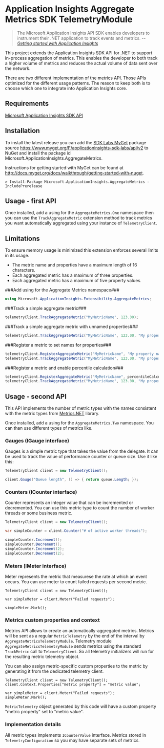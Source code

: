 # Application Insights Aggregate Metrics SDK TelemetryModule #

>The Microsoft Application Insights API SDK enables developers to instrument their .NET application to track events and metrics.
> -- <cite>[Getting started with Application Insights](http://azure.microsoft.com/en-us/documentation/articles/app-insights-start-monitoring-app-health-usage/)</cite>

This project extends the Application Insights SDK API for .NET to support in-process aggregation of metrics. This enables the developer to both track a higher volume of metrics and reduces the actual volume of data sent over the network.

There are two different implementation of the metrics API. Those APIs optimized for the different usage patterns. The reason to keep both is to choose which one to integrate into Application Insights core.

## Requirements ##

[Microsoft Application Insights SDK API](http://www.nuget.org/packages/Microsoft.ApplicationInsights/)

## Installation ##

To install the latest release you can add the [SDK Labs MyGet](https://www.myget.org/gallery/applicationinsights-sdk-labs) package source https://www.myget.org/F/applicationinsights-sdk-labs/api/v2 to NuGet and install the package id Microsoft.ApplicationInsights.AggregateMetrics.

Instructions for getting started with MyGet can be found at http://docs.myget.org/docs/walkthrough/getting-started-with-nuget.

```
> Install-Package Microsoft.ApplicationInsights.AggregateMetrics -IncludePrerelease
```

## Usage - first API ##

Once installed, add a using for the `AggregateMetrics.One` namespace then you can use the `TrackAggregateMetric` extension method to track metrics you want automatically aggregated using your instance of `TelemetryClient`.

## Limitations ##

To ensure memory usage is minimized this extension enforces several limits in its usage.

- The metric name and properties have a maximum length of 16 characters.
- Each aggregated metric has a maximum of three properties.
- Each aggregated metric has a maximum of five property values.

###Add using for the Aggregate Metrics namespace###
```C#
using Microsoft.ApplicationInsights.Extensibility.AggregateMetrics;
```

###Track a simple aggregate metric###
```C#
telemetryClient.TrackAggregateMetric("MyMetricName", 123.00);
```

###Track a simple aggregate metric with unnamed properties###
```C#
telemetryClient.TrackAggregateMetric("MyMetricName", 123.00, "My property");
```

###Register a metric to set names for properties###
```C#
telemetryClient.RegisterAggregateMetric("MyMetricName", "My property name");
telemetryClient.TrackAggregateMetric("MyMetricName", 123.00, "My property val");
```

###Register a metric and enable percentile calculation###
```C#
telemetryClient.RegisterAggregateMetric("MyMetricName", percentileCalculation: PercentileCalculation.OrderByLargest);
telemetryClient.TrackAggregateMetric("MyMetricName", 123.00, "My property val");
```

## Usage - second API ##

This API implements the number of metric types with the names consistent with the metric types from [Metrics.NET](https://github.com/etishor/Metrics.NET/wiki/Available-Metrics) library.

Once installed, add a using for the `AggregateMetrics.Two` namespace. You can than use different types of metrics like.

### Gauges (IGauge interface)

Gauges is a simple metric type that takes the value from the delegate. It can be used to track the value of performance counter or queue size. Use it like this:

``` csharp
TelemetryClient client = new TelemetryClient();

client.Gauge("Queue length", () => { return queue.Length; });
```

### Counters (ICounter interface)

Counter represents an integer value that can be incremented or decremented. You can use this metric type to count the number of worker threads or some business metric.

``` csharp
TelemetryClient client = new TelemetryClient();

var simpleCounter = client.Counter("# of active worker threads");

simpleCounter.Increment();
simpleCounter.Decrement();
simpleCounter.Increment(2);
simpleCounter.Decrement(2);
```

### Meters (IMeter interface)

Meter represents the metric that measurese the rate at which an event occurs. You can use meter to count failed requests per second metric.

``` charp
TelemetryClient client = new TelemetryClient();

var simpleMeter = client.Meter("Failed requests");

simpleMeter.Mark();
```


### Metrics custom properties and context

Metrics API allows to create an automatically-aggregated metrics. Metrics will be sent as a regular `MetricTelemetry` by the end of the interval by `AggregateMetricsTelemetryModule`. Telemetry module `AggregateMetricsTelemetryModule` sends metrics using the standard `TrackMetric` call to `TelemetryClient`. So all telemetry initializers will run for the resulting metric telemetry object.

You can also assign metric-specific custom properties to the metric by generating it from the dedicated telemetry client.

``` charp
TelemetryClient client = new TelemetryClient();
client.Context.Properties["metric property"] = "metric value";

var simpleMeter = client.Meter("Failed requests");
simpleMeter.Mark();
```

`MetricTelemetry` object generated by this code will have a custom property "metric property" set to "metric value".

### Implementation details

All metric types implements `ICounterValue` interface. Metrics stored in `TelemetryConfiguration` so you may have separate sets of metrics.